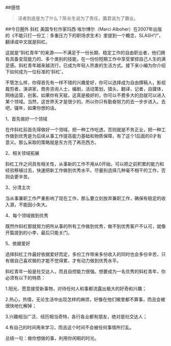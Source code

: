 ##感悟
> 活者到底是为了什么？陈长生说为了责任，魔君说为了霸业。

##今日圈外 斜杠
美国专栏作家玛西·埃尔博尔（Marci Alboher）在2007年出版的《不能只打一份工：多重压力下的职场求生术》里提到一个概念，SLASH“/”，翻译成中文就是斜杠。

这就是“斜杠青年”的来源——不满足于一份长期、稳定工作的自由职业者，他们拥有具备变现能力的、多个类别的技能，在一份份短期工作中享受掌控自己人生的满足感。斜杠青年越来越流行，已成为年轻人热衷的生活方式。接下来小编为你介绍下如何成为一位标准的'斜杠'。

不管怎么样，你得首先有一样不错的兴趣爱好，你可以选择成为自由撰稿人，影视裁剪者，演讲家，商务咨询人士，编剧，活动策划，猎头，翻译，记者，自媒体，网络运营，创客。如果你有天赋，这真是极好的，你可以不费多大的劲就可以进入某个领域。当然，这世界天才是很少的。所以你只有勤奋努力的去一步步进入。去吧，骚年，如果你想的话。

1、首先做好一个领域

在作斜杠前首先得做好一个领域，把一种工作吃透，否则就是不务正业，把一种工作做到优秀是为后续从事工作提高能力基础和物质保障，有了这个1后面的0才有意义。那么采取的策略就是东方亮了再亮西方。

2、相关领域拓展

斜杠工作之间具有相关性，从事新的工作不用从0开始，可以把之前积累的能力和经验移植过去，快速把新工作做到优秀水平。尽量别选择几种毫不相干的工作，否则会更辛苦。

3、分清主次

当从事兼职工作严重影响了现在工作，那么要立刻放弃兼职工作，确保有稳定的收入源，不能因小失大。

4、每个领域做到优秀

既然作斜杠那就努力把所从事的所有工作做到优秀，做不到优秀客户不认可，就像开篇提到的小李，最后只能关门。

5、依据爱好

选择斜杠工作最好依据爱好而定，多份工作带来多份收入的同时也会多份辛苦，只有做自己喜欢做的才能不觉得累，才有动力做到优秀水平。

斜杠青年一般是社交达人，而且自控能力很强。想要成为一名优秀的斜杠青年，你必须有以下的特质：

1.阳光、愿意接受新事物，对待任何人和事都流露出极大的好奇和兴趣；

2.热心，热情，无论生活中出现怎样的麻烦，好像在他们眼里都不算事，而且会被很快地化解掉；

3.兴趣相当广泛、经历相当奇特，各行各业都有朋友，绝对是社交达人；

4.有自己的时间用来学习，而且这个时间不会被任何事情所打乱。

总结一句：做你想做的事，利用你闲暇的时光。